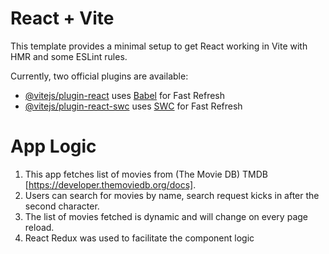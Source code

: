 # React + Vite

This template provides a minimal setup to get React working in Vite with HMR and some ESLint rules.

Currently, two official plugins are available:

- [@vitejs/plugin-react](https://github.com/vitejs/vite-plugin-react/blob/main/packages/plugin-react/README.md) uses [Babel](https://babeljs.io/) for Fast Refresh
- [@vitejs/plugin-react-swc](https://github.com/vitejs/vite-plugin-react-swc) uses [SWC](https://swc.rs/) for Fast Refresh

# App Logic

1. This app fetches list of movies from (The Movie DB) TMDB [https://developer.themoviedb.org/docs].
1. Users can search for movies by name, search request kicks in after the second character.
1. The list of movies fetched is dynamic and will change on every page reload.
1. React Redux was used to facilitate the component logic
